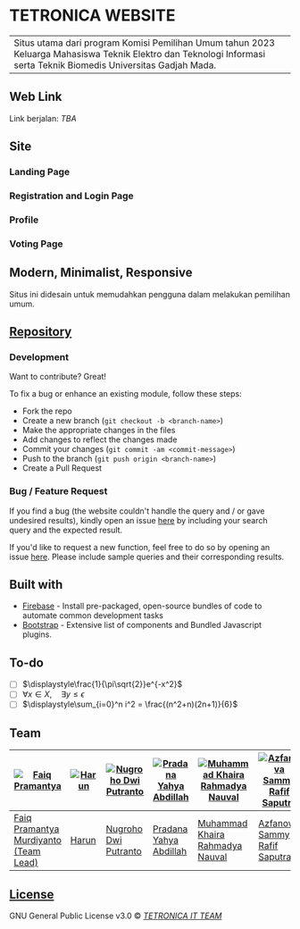 <!-- ![Website]() -->

# TETRONICA WEBSITE

<table>
<tr>
<td>
  Situs utama dari program Komisi Pemilihan Umum tahun 2023 Keluarga Mahasiswa Teknik Elektro dan Teknologi Informasi serta Teknik Biomedis Universitas Gadjah Mada.
</td>
</tr>
</table>

## Web Link

Link berjalan:  $TBA$

## Site

### Landing Page

### Registration and Login Page

### Profile

### Voting Page

## Modern, Minimalist, Responsive

Situs ini didesain untuk memudahkan pengguna dalam melakukan pemilihan umum.

## [Repository](https://github.com/TETRONICA-WEB-2023/website)

### Development

Want to contribute? Great!

To fix a bug or enhance an existing module, follow these steps:

- Fork the repo
- Create a new branch (`git checkout -b <branch-name>`)
- Make the appropriate changes in the files
- Add changes to reflect the changes made
- Commit your changes (`git commit -am <commit-message>`)
- Push to the branch (`git push origin <branch-name>`)
- Create a Pull Request

### Bug / Feature Request

If you find a bug (the website couldn't handle the query and / or gave undesired results), kindly open an issue [here](https://github.com/TETRONICA-WEB-2023/website/issues/new) by including your search query and the expected result.

If you'd like to request a new function, feel free to do so by opening an issue [here](https://github.com/TETRONICA-WEB-2023/website/issues/new). Please include sample queries and their corresponding results.

## Built with

- [Firebase](https://firebase.google.com/) - Install pre-packaged, open-source bundles of code to automate common development tasks
- [Bootstrap](http://getbootstrap.com/) - Extensive list of components and  Bundled Javascript plugins.

## To-do

- [ ] $\displaystyle\frac{1}{\pi\sqrt{2}}e^{-x^2}$
- [ ] $\displaystyle\forall x \in X, \quad \exists y \leq \epsilon$
- [ ] $\displaystyle\sum_{i=0}^n i^2 = \frac{(n^2+n)(2n+1)}{6}$

## Team

| [![Faiq Pramantya](https://avatars.githubusercontent.com/u/138311752?v=4&s=144)](https://github.com/faiqpr) | [![Harun](https://avatars.githubusercontent.com/u/78070957?v=4)](https://github.com/runs664) | [![Nugroho Dwi Putranto](https://avatars.githubusercontent.com/u/128348356?v=4)](https://github.com/Putpluto) | [![Pradana Yahya Abdillah](https://avatars.githubusercontent.com/u/134988325?v=4)](https://github.com/haipradana) | [![Muhammad Khaira Rahmadya Nauval](https://avatars.githubusercontent.com/u/51188975?v=4)](https://github.com/Nino231) | [![Azfanova Sammy Rafif Saputra](https://avatars.githubusercontent.com/u/145783353?v=4)](https://github.com/Anodeluxe) | [![Dion Hibaturrahman](https://avatars.githubusercontent.com/u/109535336?v=4)](https://github.com/auejjsxhd) |
| - | - | - | - | - | - | - |
| [Faiq Pramantya Murdiyanto (Team Lead)](https://github.com/faiqpr)| [Harun](https://github.com/runs664) | [Nugroho Dwi Putranto](https://github.com/Putpluto) | [Pradana Yahya Abdillah](https://github.com/haipradana) | [Muhammad Khaira Rahmadya Nauval](https://github.com/Nino231) | [Azfanova Sammy Rafif Saputra](https://github.com/Anodeluxe) | [Dion Hibaturrahman](https://github.com/auejjsxhd) |

## [License](https://github.com/TETRONICA-WEB-2023/website/blob/main/LICENSE)

GNU General Public License v3.0 © [$TETRONICA \ IT  \ TEAM$](https://github.com/iharsh234)
